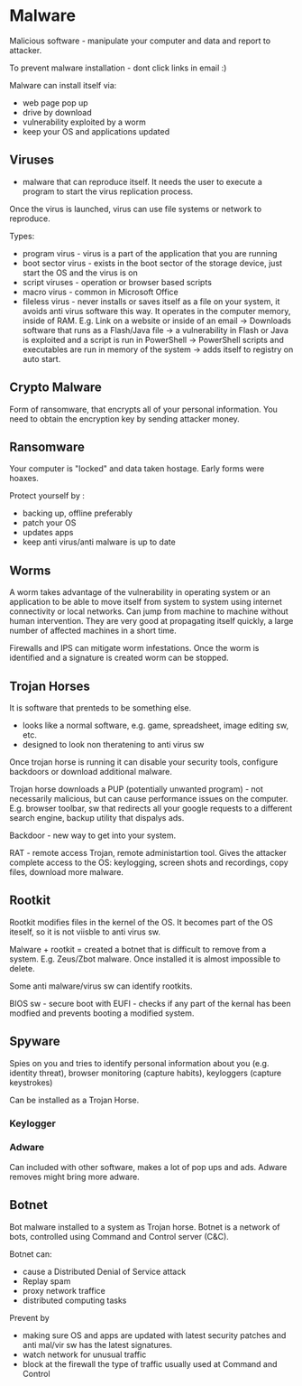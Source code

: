 # Malware

Malicious software - manipulate your computer and data and report to attacker.

To prevent malware installation - dont click links in email :)

Malware can install itself via:

- web page pop up
- drive by download
- vulnerability exploited by a worm
- keep your OS and applications updated

## Viruses

- malware that can reproduce itself. It needs the user to execute a program to start the virus replication process.

Once the virus is launched, virus can use file systems or network to reproduce.

Types:

- program virus - virus is a part of the application that you are running
- boot sector virus - exists in the boot sector of the storage device, just start the OS and the virus is on
- script viruses - operation or browser based scripts
- macro virus - common in Microsoft Office
- fileless virus - never installs or saves itself as a file on your system, it avoids anti virus software this way. It operates in the computer memory, inside of RAM. E.g. Link on a website or inside of an email -> Downloads software that runs as a Flash/Java file -> a vulnerability in Flash or Java is exploited and a script is run in PowerShell -> PowerShell scripts and executables are run in memory of the system -> adds itself to registry on auto start.

## Crypto Malware

Form of ransomware, that encrypts all of your personal information. You need to obtain the encryption key by sending attacker money.

## Ransomware

Your computer is "locked" and data taken hostage. Early forms were hoaxes.

Protect yourself by :

- backing up, offline preferably
- patch your OS
- updates apps
- keep anti virus/anti malware is up to date

## Worms

A worm takes advantage of the vulnerability in operating system or an application to be able to move itself from system to system using internet connectivity or local networks. Can jump from machine to machine without human intervention. They are very good at propagating itself quickly, a large number of affected machines in a short time.

Firewalls and IPS can mitigate worm infestations. Once the worm is identified and a signature is created worm can be stopped.

## Trojan Horses

It is software that prenteds to be something else.

- looks like a normal software, e.g. game, spreadsheet, image editing sw, etc.
- designed to look non theratening to anti virus sw

Once trojan horse is running it can disable your security tools, configure backdoors or download additional malware.

Trojan horse downloads a PUP (potentially unwanted program) - not necessarily malicious, but can cause performance issues on the computer. E.g. browser toolbar, sw that redirects all your google requests to a different search engine, backup utility that dispalys ads.

Backdoor - new way to get into your system.

RAT - remote access Trojan, remote administartion tool. Gives the attacker complete access to the OS: keylogging, screen shots and recordings, copy files, download more malware.

## Rootkit

Rootkit modifies files in the kernel of the OS. It becomes part of the OS iteself, so it is not viisble to anti virus sw.

Malware + rootkit = created a botnet that is difficult to remove from a system. E.g. Zeus/Zbot malware. Once installed it is almost impossible to delete.

Some anti malware/virus sw can identify rootkits.

BIOS sw - secure boot with EUFI - checks if any part of the kernal has been modfied and prevents booting a modified system.

## Spyware

Spies on you and tries to identify personal information about you (e.g. identity threat), browser monitoring (capture habits), keyloggers (capture keystrokes)

Can be installed as a Trojan Horse.

### Keylogger

### Adware

Can included with other software, makes a lot of pop ups and ads. Adware removes might bring more adware.

## Botnet

Bot malware installed to a system as Trojan horse.
Botnet is a network of bots, controlled using Command and Control server (C&C).

Botnet can:

- cause a Distributed Denial of Service attack
- Replay spam
- proxy network traffice
- distributed computing tasks

Prevent by

- making sure OS and apps are updated with latest security patches and anti mal/vir sw has the latest signatures.
- watch network for unusual traffic
- block at the firewall the type of traffic usually used at Command and Control
